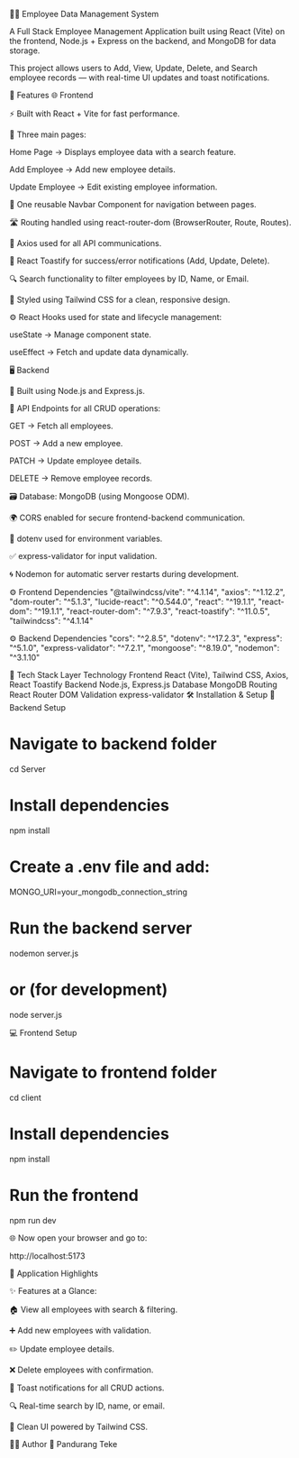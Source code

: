 🧑‍💼 Employee Data Management System

A Full Stack Employee Management Application built using React (Vite) on the frontend, Node.js + Express on the backend, and MongoDB for data storage.

This project allows users to Add, View, Update, Delete, and Search employee records — with real-time UI updates and toast notifications.

🚀 Features
🌐 Frontend

⚡ Built with React + Vite for fast performance.

🧭 Three main pages:

Home Page → Displays employee data with a search feature.

Add Employee → Add new employee details.

Update Employee → Edit existing employee information.

🧱 One reusable Navbar Component for navigation between pages.

🛣️ Routing handled using react-router-dom (BrowserRouter, Route, Routes).

🔗 Axios used for all API communications.

🔔 React Toastify for success/error notifications (Add, Update, Delete).

🔍 Search functionality to filter employees by ID, Name, or Email.

🎨 Styled using Tailwind CSS for a clean, responsive design.

⚙️ React Hooks used for state and lifecycle management:

useState → Manage component state.

useEffect → Fetch and update data dynamically.

🖥️ Backend

🧩 Built using Node.js and Express.js.

📡 API Endpoints for all CRUD operations:

GET → Fetch all employees.

POST → Add a new employee.

PATCH → Update employee details.

DELETE → Remove employee records.

🗃️ Database: MongoDB (using Mongoose ODM).

🌍 CORS enabled for secure frontend-backend communication.

🔐 dotenv used for environment variables.

✅ express-validator for input validation.

🌀 Nodemon for automatic server restarts during development.

⚙️ Frontend Dependencies
"@tailwindcss/vite": "^4.1.14",
"axios": "^1.12.2",
"dom-router": "^5.1.3",
"lucide-react": "^0.544.0",
"react": "^19.1.1",
"react-dom": "^19.1.1",
"react-router-dom": "^7.9.3",
"react-toastify": "^11.0.5",
"tailwindcss": "^4.1.14"

⚙️ Backend Dependencies
"cors": "^2.8.5",
"dotenv": "^17.2.3",
"express": "^5.1.0",
"express-validator": "^7.2.1",
"mongoose": "^8.19.0",
"nodemon": "^3.1.10"

🧱 Tech Stack
Layer	Technology
Frontend	React (Vite), Tailwind CSS, Axios, React Toastify
Backend	Node.js, Express.js
Database	MongoDB
Routing	React Router DOM
Validation	express-validator
🛠️ Installation & Setup
🔧 Backend Setup
# Navigate to backend folder
cd Server

# Install dependencies
npm install

# Create a .env file and add:
MONGO_URI=your_mongodb_connection_string

# Run the backend server
nodemon server.js
# or (for development)
node server.js

💻 Frontend Setup
# Navigate to frontend folder
cd client

# Install dependencies
npm install

# Run the frontend
npm run dev


🌐 Now open your browser and go to:

http://localhost:5173

📸 Application Highlights

✨ Features at a Glance:

🏠 View all employees with search & filtering.

➕ Add new employees with validation.

✏️ Update employee details.

❌ Delete employees with confirmation.

🔔 Toast notifications for all CRUD actions.

🔍 Real-time search by ID, name, or email.

🎨 Clean UI powered by Tailwind CSS.

🧑‍💻 Author
👤 Pandurang Teke





